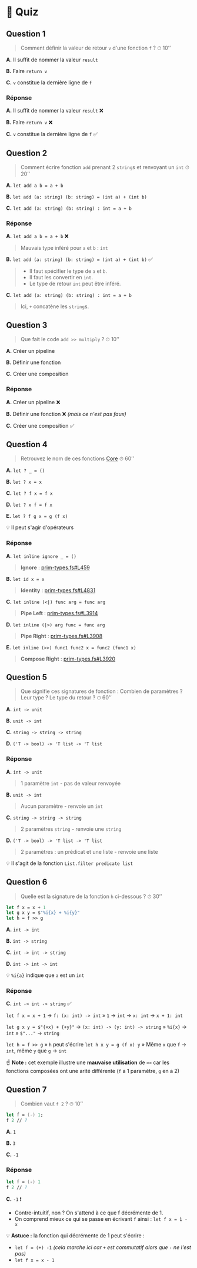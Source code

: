 # 🍔 Quiz

## Question 1

> Comment définir la valeur de retour `v` d'une fonction `f` ? ⏱ 10’’

**A.** Il suffit de nommer la valeur `result`

**B.** Faire `return v`

**C.** `v` constitue la dernière ligne de `f`

### Réponse

**A.** Il suffit de nommer la valeur `result` ❌

**B.** Faire `return v` ❌

**C.** `v` constitue la dernière ligne de `f` ✅

## Question 2

> Comment écrire fonction `add` prenant 2 `string`s et renvoyant un `int` ⏱ 20’’

**A.** `let add a b = a + b`

**B.** `let add (a: string) (b: string) = (int a) + (int b)`

**C.** `let add (a: string) (b: string) : int = a + b`

### Réponse

**A.** `let add a b = a + b` ❌

> Mauvais type inféré pour `a` et `b` : `int`

**B.** `let add (a: string) (b: string) = (int a) + (int b)` ✅

> * Il faut spécifier le type de `a` et `b`.
> * Il faut les convertir en `int`.
> * Le type de retour `int` peut être inféré.

**C.** `let add (a: string) (b: string) : int = a + b`

> Ici, `+` concatène les `string`s.

## Question 3

> Que fait le code `add >> multiply` ? ⏱ 10’’

**A.** Créer un pipeline

**B.** Définir une fonction

**C.** Créer une composition

### Réponse

**A.** Créer un pipeline ❌

**B.** Définir une fonction ❌ _(mais ce n'est pas faux)_

**C.** Créer une composition ✅

## Question 4

> Retrouvez le nom de ces fonctions [Core](https://github.com/dotnet/fsharp/blob/main/src/fsharp/FSharp.Core/) ⏱ 60’’

**A.** `let ? _ = ()`

**B.** `let ? x = x`

**C.** `let ? f x = f x`

**D.** `let ? x f = f x`

**E.** `let ? f g x = g (f x)`

💡 Il peut s'agir d'opérateurs

### Réponse

**A.** `let inline ignore _ = ()`

> **Ignore** : [prim-types.fs#L459](https://github.com/dotnet/fsharp/blob/main/src/fsharp/FSharp.Core/prim-types.fs#L459)

**B.** `let id x = x`

> **Identity** : [prim-types.fs#L4831](https://github.com/dotnet/fsharp/blob/main/src/fsharp/FSharp.Core/prim-types.fs#L4831)

**C.** `let inline (<|) func arg = func arg`

> **Pipe Left** : [prim-types.fs#L3914](https://github.com/dotnet/fsharp/blob/main/src/fsharp/FSharp.Core/prim-types.fs#L3914)

**D.** `let inline (|>) arg func = func arg`

> **Pipe Right** : [prim-types.fs#L3908](https://github.com/dotnet/fsharp/blob/main/src/fsharp/FSharp.Core/prim-types.fs#L3908)

**E.** `let inline (>>) func1 func2 x = func2 (func1 x)`

> **Compose Right** : [prim-types.fs#L3920](https://github.com/dotnet/fsharp/blob/main/src/fsharp/FSharp.Core/prim-types.fs#L3920)

## Question 5

> Que signifie ces signatures de fonction : Combien de paramètres ? Leur type ? Le type du retour ? ⏱ 60’’

**A.** `int -> unit`

**B.** `unit -> int`

**C.** `string -> string -> string`

**D.** `('T -> bool) -> 'T list -> 'T list`

### Réponse

**A.** `int -> unit`

> 1 paramètre `int` - pas de valeur renvoyée

**B.** `unit -> int`

> Aucun paramètre - renvoie un `int`

**C.** `string -> string -> string`

> 2 paramètres `string` - renvoie une `string`

**D.** `('T -> bool) -> 'T list -> 'T list`

> 2 paramètres : un prédicat et une liste - renvoie une liste

💡 Il s'agit de la fonction `List.filter predicate list`

## Question 6

> Quelle est la signature de la fonction `h` ci-dessous ? ⏱ 30’’

```fsharp
let f x = x + 1
let g x y = $"%i{x} + %i{y}"
let h = f >> g
```

**A.** `int -> int`

**B.** `int -> string`

**C.** `int -> int -> string`

**D.** `int -> int -> int`

💡 `%i{a}` indique que `a` est un `int`

### Réponse

**C.** `int -> int -> string` ✅

`let f x = x + 1` → `f: (x: int) -> int` » `1` → `int` → `x: int` → `x + 1: int`

`let g x y = $"{+x} + {+y}"` → `(x: int) -> (y: int) -> string` » `%i{x}` → `int` » `$"..."` → `string`

`let h = f >> g` » `h` peut s'écrire `let h x y = g (f x) y` » Même `x` que `f` → `int`, même `y` que `g` → `int`

☝️ **Note :** cet exemple illustre une **mauvaise utilisation** de `>>` car les fonctions composées ont une arité différente (`f` a 1 paramètre, `g` en a 2)

## Question 7

> Combien vaut `f 2` ? ⏱ 10’’

```fsharp
let f = (-) 1;
f 2 // ?
```

**A.** `1`

**B.** `3`

**C.** `-1`

### Réponse

```fsharp
let f = (-) 1
f 2 // ?
```

**C.** `-1` ❗

* Contre-intuitif, non ? On s'attend à ce que f décrémente de 1.
* On comprend mieux ce qui se passe en écrivant `f` ainsi : `let f x = 1 - x`

💡 **Astuce :** la fonction qui décrémente de 1 peut s'écrire :

* `let f = (+) -1` _(cela marche ici car `+` est commutatif alors que `-` ne l'est pas)_
* `let f x = x - 1`
